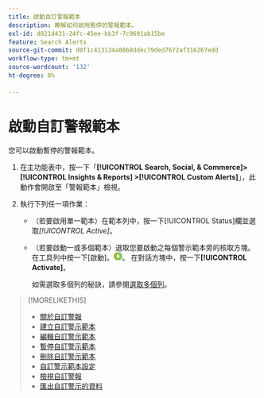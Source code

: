 ```yaml
---
title: 啟動自訂警報範本
description: 瞭解如何啟用暫停的警報範本。
exl-id: d821d431-24fc-45ee-bb3f-7c9691ab15be
feature: Search Alerts
source-git-commit: d0f1c413134a0868ddec79ded7672af316267edd
workflow-type: tm+mt
source-wordcount: '132'
ht-degree: 0%

---
```


# 啟動自訂警報範本

您可以啟動暫停的警報範本。

1. 在主功能表中，按一下「**[!UICONTROL Search, Social, & Commerce]> [!UICONTROL Insights & Reports] >[!UICONTROL Custom Alerts]**」，此動作會開啟至「警報範本」檢視。

1. 執行下列任一項作業：

   * （若要啟用單一範本）在範本列中，按一下[!UICONTROL Status]欄並選取&#x200B;*[!UICONTROL Active]*。

   * （若要啟動一或多個範本）選取您要啟動之每個警示範本旁的核取方塊。 在工具列中按一下[啟動]。![](/help/search-social-commerce/assets/activate.png "")。 在對話方塊中，按一下&#x200B;**[!UICONTROL Activate]**。

     如需選取多個列的秘訣，請參閱[選取多個列](/help/search-social-commerce/common-tasks/navigation-editing-selection/multiple-rows-select.md)。

>[!MORELIKETHIS]
>
>* [關於自訂警報](alert-about.md)
>* [建立自訂警示範本](alert-template-create.md)
>* [編輯自訂警示範本](alert-template-edit.md)
>* [暫停自訂警示範本](alert-template-pause.md)
>* [刪除自訂警示範本](alert-template-delete.md)
>* [自訂警示範本設定](alert-template-settings.md)
>* [檢視自訂警報](alert-view.md)
>* [匯出自訂警示的資料](alert-export-data.md)
